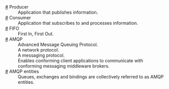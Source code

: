 <dl>
  <dt><a id="producer" href="#producer">#</a> Producer</dt>
  <dd>Application that publishes information.</dd>
  <dt><a id="consumer" href="#consumer">#</a> Consumer</dt>
  <dd>Application that subscribes to and processes information.</dd>
  <dt><a id="fifo" href="#fifo">#</a> FIFO</dt>
  <dd>First In, First Out.</dd>
  <dt><a id="amqp" href="#amqp">#</a> AMQP</dt>
  <dd>Advanced Message Queuing Protocol.</dd>
  <dd>A network protocol.</dd>
  <dd>A messaging protocol.</dd>
  <dd>
    Enables conforming client applications to communicate with conforming messaging middleware brokers.
  </dd>
  <dt><a id="amqpEntities" href="#amqpEntities">#</a> AMQP entities</dt>
  <dd>Queues, exchanges and bindings are collectively referred to as AMQP entities.</dd>
</dl>
